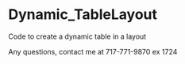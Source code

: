 # Dynamic_TableLayout
Code to create a dynamic table in a layout

Any questions, contact me at 717-771-9870 ex 1724
